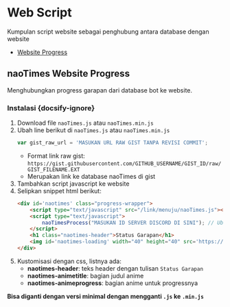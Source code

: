 # Web Script
Kumpulan script website sebagai penghubung antara database dengan website

* [Website Progress](#naotimes-website-progress)

## naoTimes Website Progress

Menghubungkan progress garapan dari database bot ke website.

### Instalasi {docsify-ignore}

1. Download file `naoTimes.js` atau `naoTimes.min.js`
2. Ubah line berikut di `naoTimes.js` atau `naoTimes.min.js`
    ```js
    var gist_raw_url = 'MASUKAN URL RAW GIST TANPA REVISI COMMIT';
    ```
    - Format link raw gist: `https://gist.githubusercontent.com/GITHUB_USERNAME/GIST_ID/raw/GIST_FILENAME.EXT`
    - Merupakan link ke database naoTimes di gist
3. Tambahkan script javascript ke website
4. Selipkan snippet html berikut:
    ```html
    <div id='naotimes' class="progress-wrapper">
        <script type="text/javascript" src="/link/menuju/naoTimes.js"></script> <!-- Ubah line ini -->
        <script type="text/javascript">
            naoTimesProcess("MASUKAN ID SERVER DISCORD DI SINI"); // Ubah line ini
        </script>
        <h1 class="naotimes-header">Status Garapan</h1>
        <img id='naotimes-loading' width="40" height="40" src='https://puu.sh/DiJzU/6af20efe7e.gif'>
    </div>
    ```
5. Kustomisasi dengan css, listnya ada:
    - **naotimes-header**: teks header dengan tulisan `Status Garapan`
    - **naotimes-animetitle**: bagian judul anime
    - **naotimes-animeprogress**: bagian anime untuk progressnya

**Bisa diganti dengan versi minimal dengan mengganti `.js` ke `.min.js`**

